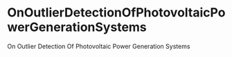 # OnOutlierDetectionOfPhotovoltaicPowerGenerationSystems
On Outlier Detection Of Photovoltaic Power Generation Systems
